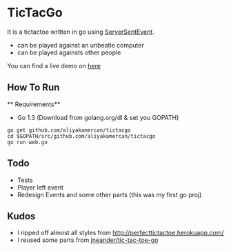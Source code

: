 TicTacGo
=========

It is a tictactoe written in go using [ServerSentEvent](https://developer.mozilla.org/en-US/docs/Server-sent_events/Using_server-sent_events).
  - can be played against an unbeatle computer
  - can be played againsts other people

You can find a live demo on [here](http://protected-dawn-5794.herokuapp.com/)

How To Run
---------

** Requirements**
   - Go 1.3 (Download from golang.org/dl & set you GOPATH)

``` 
go get github.com/aliyakamercan/tictacgo
cd $GOPATH/src/github.com/aliyakamercan/tictacgo
go run web.go
```

Todo
---

* Tests
* Player left event
* Redesign Events and some other parts (this was my first go proj)

Kudos
---

- I ripped off almost all styles from http://perfecttictactoe.herokuapp.com/
- I reused some parts from [jneander/tic-tac-toe-go](https://github.com/jneander/tic-tac-toe-go)
